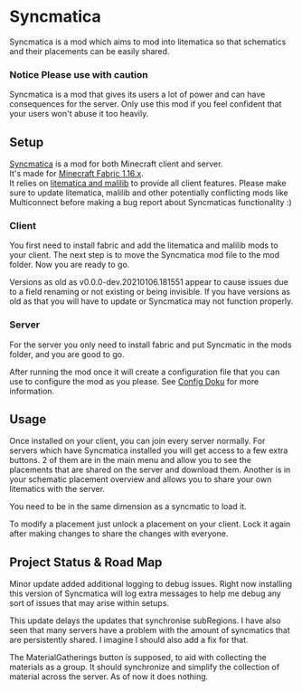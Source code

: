 # Syncmatica

Syncmatica is a mod which aims to mod into litematica so that schematics and their placements can be easily shared.

### Notice Please use with caution

Syncmatica is a mod that gives its users a lot of power and can have consequences for the server. Only use this mod if
you feel confident that your users won't abuse it too heavily.

## Setup

[Syncmatica](https://github.com/End-Tech/syncmatica/releases/tag/v0.2.4) is a mod for both Minecraft client and
server.  
It's made for [Minecraft Fabric 1.16.x](https://fabricmc.net/).  
It relies on [litematica and malilib](https://masa.dy.fi/mcmods/client_mods/?mcver=1.16.4) to provide all client
features. Please make sure to update litematica, malilib and other potentially conflicting mods like Multiconnect before
making a bug report about Syncmaticas functionality :)

### Client

You first need to install fabric and add the litematica and malilib mods to your client. The next step is to move the
Syncmatica mod file to the mod folder. Now you are ready to go.

Versions as old as v0.0.0-dev.20210106.181551 appear to cause issues due to a field renaming or not existing or being
invisible. If you have versions as old as that you will have to update or Syncmatica may not function properly.

### Server

For the server you only need to install fabric and put Syncmatic in the mods folder, and you are good to go.

After running the mod once it will create a configuration file that you can use to configure the mod as you please.
See [Config Doku](https://github.com/End-Tech/syncmatica/blob/master/CONFIG.md) for more information.

## Usage

Once installed on your client, you can join every server normally. For servers which have Syncmatica installed you will
get access to a few extra buttons. 2 of them are in the main menu and allow you to see the placements that are shared on
the server and download them. Another is in your schematic placement overview and allows you to share your own
litematics with the server.

You need to be in the same dimension as a syncmatic to load it.

To modify a placement just unlock a placement on your client. Lock it again after making changes to share the changes
with everyone.

## Project Status & Road Map

Minor update added additional logging to debug issues. Right now installing this version of Syncmatica will log extra
messages to help me debug any sort of issues that may arise within setups.

This update delays the updates that synchronise subRegions. I have also seen that many servers have a problem with the
amount of syncmatics that are persistently shared. I imagine I should also add a fix for that.

The MaterialGatherings button is supposed, to aid with collecting the materials as a group. It should synchronize and
simplify the collection of material across the server. As of now it does nothing.
